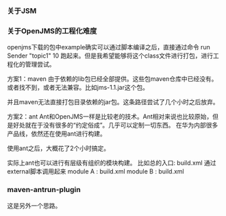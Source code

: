 ###   关于JSM

### 关于OpenJMS的工程化难度
openjms下载的包中example确实可以通过脚本编译之后，直接通过命令
run Sender "topic1" 10 跑起来。但是我希望能够将这个class文件进行打包，进行工程化的管理尝试。

方案1：maven
由于依赖的lib包已经全部提供。这些包maven仓库中已经没有。或者找不到，或者无法兼容。比如jms-1.1.jar这个包。

并且maven无法直接打包目录依赖的jar包。这条路径尝试了几个小时之后放弃。


方案2：ant
Ant和OpenJMS一样是比较老的技术。Ant相对来说也比较原始，但是好处就在于没有很多的“约定俗成”。几乎可以定制一切东西。
在华为内部很多产品线，依然还在使用ant进行构建。

使用ant之后，大概花了2个小时搞定。

实际上ant也可以进行有层级有组织的模块构建。
比如总的入口:
build.xml 通过external脚本调用起来
  module A : build.xml
  module B : build.xml


### maven-antrun-plugin
这是另外一个思路。
  


